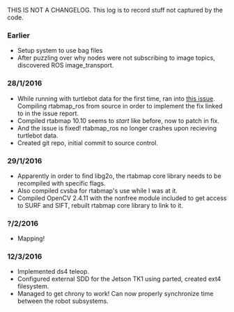 THIS IS NOT A CHANGELOG. This log is to record stuff not captured by the code.

### Earlier
- Setup system to use bag files
- After puzzling over why nodes were not subscribing to image topics, discovered ROS image_transport.

### 28/1/2016
- While running with turtlebot data for the first time, ran into [this issue](http://answers.ros.org/question/221550/problem-running-rtabmap_ros-against-a-bag-file/). Compiling rtabmap_ros from source in order to implement the fix linked to in the issue report.
- Compiled rtabmap 10.10 seems to *start* like before, now to patch in fix.
- And the issue is fixed! rtabmap_ros no longer crashes upon recieving turtlebot data.
- Created git repo, initial commit to source control.

### 29/1/2016
- Apparently in order to find libg2o, the rtabmap core library needs to be recompiled with specific flags.
- Also compiled cvsba for rtabmap's use while I was at it.
- Compiled OpenCV 2.4.11 with the nonfree module included to get access to SURF and SIFT, rebuilt rtabmap core library to link to it.

### ?/2/2016
- Mapping!

### 12/3/2016
- Implemented ds4 teleop.
- Configured external SDD for the Jetson TK1 using parted, created ext4 filesystem.
- Managed to get chrony to work! Can now properly synchronize time between the robot subsystems.
